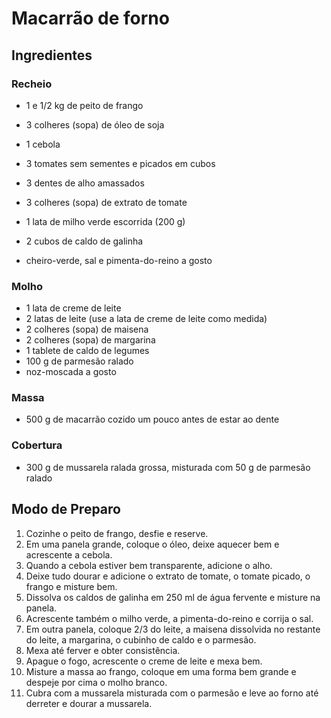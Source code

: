 # Macarrão de forno 

## Ingredientes

### **Recheio**

- 1 e 1/2 kg de peito de frango

- 3 colheres (sopa) de óleo de soja
- 1 cebola
- 3 tomates sem sementes e picados em cubos
- 3 dentes de alho amassados
- 3 colheres (sopa) de extrato de tomate
- 1 lata de milho verde escorrida (200 g)
- 2 cubos de caldo de galinha
- cheiro-verde, sal e pimenta-do-reino a gosto

### **Molho**

- 1 lata de creme de leite
- 2 latas de leite (use a lata de creme de leite como medida)
- 2 colheres (sopa) de maisena
- 2 colheres (sopa) de margarina
- 1 tablete de caldo de legumes
- 100 g de parmesão ralado
- noz-moscada a gosto

### **Massa**

- 500 g de macarrão cozido um pouco antes de estar ao dente

### **Cobertura**

- 300 g de mussarela ralada grossa, misturada com 50 g de parmesão ralado

## Modo de Preparo

1. Cozinhe o peito de frango, desfie e reserve.
2. Em uma panela grande, coloque o óleo, deixe aquecer bem e acrescente a cebola.
3. Quando a cebola estiver bem transparente, adicione o alho.
4. Deixe tudo dourar e adicione o extrato de tomate, o tomate picado, o frango e misture bem.
5. Dissolva os caldos de galinha em 250 ml de água fervente e misture na panela.
6. Acrescente também o milho verde, a pimenta-do-reino e corrija o sal.
7. Em outra panela, coloque 2/3 do leite, a maisena dissolvida no restante do leite, a margarina, o cubinho de caldo e o parmesão.
8. Mexa até ferver e obter consistência.
9. Apague o fogo, acrescente o creme de leite e mexa bem.
10. Misture a massa ao frango, coloque em uma forma bem grande e despeje por cima o molho branco.
11. Cubra com a mussarela misturada com o parmesão e leve ao forno até derreter e dourar a mussarela.